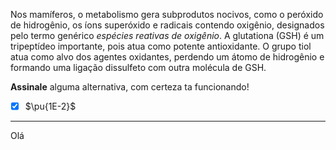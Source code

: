 Nos mamíferos, o metabolismo gera subprodutos nocivos, como o peróxido de hidrogênio, os íons superóxido e radicais contendo oxigênio, designados pelo termo genérico *espécies reativas de oxigênio*. A glutationa (GSH) é um tripeptídeo importante, pois atua como potente antioxidante. O grupo tiol atua como alvo dos agentes oxidantes, perdendo um átomo de hidrogênio e formando uma ligação dissulfeto com outra molécula de GSH.

**Assinale** alguma alternativa, com certeza ta funcionando!

- [x] $\pu{1E-2}$

---

Olá

